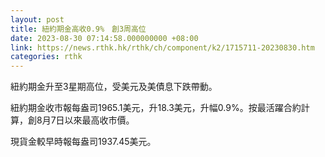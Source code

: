 ```yaml
---
layout: post
title: 紐約期金高收0.9%　創3周高位
date: 2023-08-30 07:14:58.000000000 +08:00
link: https://news.rthk.hk/rthk/ch/component/k2/1715711-20230830.htm
categories: rthk
---
```


紐約期金升至3星期高位，受美元及美債息下跌帶動。

紐約期金收市報每盎司1965.1美元，升18.3美元，升幅0.9%。按最活躍合約計算，創8月7日以來最高收市價。

現貨金較早時報每盎司1937.45美元。
